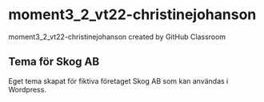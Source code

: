 # moment3_2_vt22-christinejohanson
moment3_2_vt22-christinejohanson created by GitHub Classroom

## Tema för Skog AB ##

Eget tema skapat för fiktiva företaget Skog AB som kan användas i Wordpress. 
